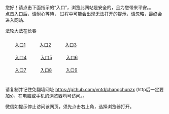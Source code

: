 您好！请点击下面指示的“入口”，浏览此网站是安全的，且为您带来平安。。 <br/>
点击入口后，请耐心等待， 过程中可能会出现无法打开的提示，请忽略，最终会进入网站. </br>

法轮大法在长春<br/>
<div style="padding:10px"><a style="margin:20px" target="_blank" href="https://d2600d2wr770bx.cloudfront.net/2Qpsp?eeojxvw" id="ccLink1" rel="nofollow">入口1</a> <a target="_blank" style="margin:20px" href="https://d1z0mfufk79jm5.cloudfront.net/2Qpsp?aemlq" id="ccLink2" rel="nofollow">入口2</a> <a style="margin:20px" target="_blank" href="https://d3l4k3b6vkluv5.cloudfront.net/2Qpsp?gyeiokrg" id="ccLink3" rel="nofollow">入口3</a></div>

<div style="padding:10px" ><a style="margin:20px" target="_blank" href="https://d2600d2wr770bx.cloudfront.net/2Qpsp?eeojxvw" id="ccLink4" rel="nofollow">入口4</a> <a style="margin:20px" href="https://d1z0mfufk79jm5.cloudfront.net/2Qpsp?aemlq" target="_blank" id="ccLink5" rel="nofollow">入口5</a> <a style="margin:20px" href="https://d3l4k3b6vkluv5.cloudfront.net/2Qpsp?gyeiokrg" target="_blank" id="ccLink6" rel="nofollow">入口6</a></div>

<div style="padding:10px"><a style="margin:20px" target="_blank" href="https://d2600d2wr770bx.cloudfront.net/2Qpsp?eeojxvw" id="ccLink7" rel="nofollow">入口7</a> <a style="margin:20px" href="https://d1z0mfufk79jm5.cloudfront.net/2Qpsp?aemlq" target="_blank" id="ccLink8" rel="nofollow">入口8</a> <a style="margin:20px" target="_blank" href="https://d3l4k3b6vkluv5.cloudfront.net/2Qpsp?gyeiokrg" id="ccLink9" rel="nofollow">入口9</a></div>

<br/>



请复制并记住免翻墙网址 https://github.com/yntd/changchunzx (http后一定要加s)，在电脑或手机的浏览器均可访问。。<br/>

微信如提示停止访问该网页，须先点击右上角，选择浏览器打开。
